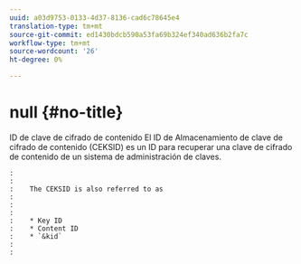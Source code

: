 ```yaml
---
uuid: a03d9753-0133-4d37-8136-cad6c78645e4
translation-type: tm+mt
source-git-commit: ed1430bdcb590a53fa69b324ef340ad636b2fa7c
workflow-type: tm+mt
source-wordcount: '26'
ht-degree: 0%

---
```



# null {#no-title}

ID de clave de cifrado de contenido El ID de Almacenamiento de clave de cifrado de contenido (CEKSID) es un ID para recuperar una clave de cifrado de contenido de un sistema de administración de claves.

```
:    
:    
:    The CEKSID is also referred to as
:    
:    
:    
:    * Key ID
:    * Content ID
:    * `&kid`
:    
:    
```
